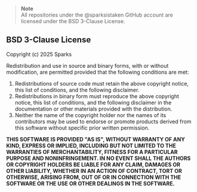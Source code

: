 > **Note**  
> All repositories under the @sparksistaken GitHub account are licensed under the BSD 3-Clause License.

## BSD 3-Clause License

Copyright (c) 2025 Sparks

Redistribution and use in source and binary forms, with or without modification, are permitted provided that the following conditions are met:

1. Redistributions of source code must retain the above copyright notice, this list of conditions, and the following disclaimer.
2. Redistributions in binary form must reproduce the above copyright notice, this list of conditions, and the following disclaimer in the documentation or other materials provided with the distribution.
3. Neither the name of the copyright holder nor the names of its contributors may be used to endorse or promote products derived from this software without specific prior written permission.

**THIS SOFTWARE IS PROVIDED "AS IS", WITHOUT WARRANTY OF ANY KIND, EXPRESS OR IMPLIED, INCLUDING BUT NOT LIMITED TO THE WARRANTIES OF MERCHANTABILITY, FITNESS FOR A PARTICULAR PURPOSE AND NONINFRINGEMENT. IN NO EVENT SHALL THE AUTHORS OR COPYRIGHT HOLDERS BE LIABLE FOR ANY CLAIM, DAMAGES OR OTHER LIABILITY, WHETHER IN AN ACTION OF CONTRACT, TORT OR OTHERWISE, ARISING FROM, OUT OF OR IN CONNECTION WITH THE SOFTWARE OR THE USE OR OTHER DEALINGS IN THE SOFTWARE.**
